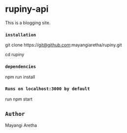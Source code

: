 # rupiny-api

This is a blogging site.

### `installation`
git clone https://git@github.com:mayangiaretha/rupiny.git

cd rupiny

### `dependencies`
npm run install

###  `Runs on localhost:3000 by default`
run npm start

## `Author`
Mayangi Aretha

